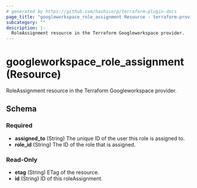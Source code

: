 ```yaml
---
# generated by https://github.com/hashicorp/terraform-plugin-docs
page_title: "googleworkspace_role_assignment Resource - terraform-provider-googleworkspace"
subcategory: ""
description: |-
  RoleAssignment resource in the Terraform Googleworkspace provider.
---
```


# googleworkspace_role_assignment (Resource)

RoleAssignment resource in the Terraform Googleworkspace provider.



<!-- schema generated by tfplugindocs -->
## Schema

### Required

- **assigned_to** (String) The unique ID of the user this role is assigned to.
- **role_id** (String) The ID of the role that is assigned.

### Read-Only

- **etag** (String) ETag of the resource.
- **id** (String) ID of this roleAssignment.


